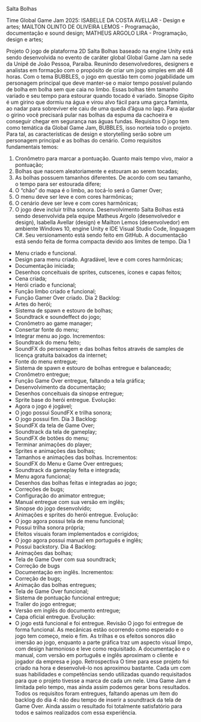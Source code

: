 Salta Bolhas

Time Global Game Jam 2025:
ISABELLE DA COSTA AVELLAR - Design e artes;
MAILTON OLINTO DE OLIVEIRA LEMOS - Programação, documentação e sound design;
MATHEUS ARGOLO LIRA - Programação, design e artes;

Projeto
O jogo de plataforma 2D Salta Bolhas baseado na engine Unity está sendo desenvolvida no evento de caráter global Global Game Jam na sede da Unipê de João Pessoa, Paraíba. Reunindo desenvolvedores, designers e analistas em formação com o propósito de criar um jogo simples em até 48 horas.
Com o tema BUBBLES, o jogo em questão tem como jogabilidade um personagem principal que deve manter-se o maior tempo possível pulando de bolha em bolha sem que caia no limbo. Essas bolhas têm tamanho variado e seu tempo para estourar quando tocado é variado.
Sinopse
Gipito é um girino que dormiu na água e virou alvo fácil para uma garça faminta, ao nadar para sobreviver ele caiu de uma queda d’água no lago. Para ajudar o girino você precisará pular nas bolhas da espuma da cachoeira e conseguir chegar em segurança nas águas fundas.
Requisitos
O jogo tem como temática da Global Game Jam, BUBBLES, isso norteia todo o projeto. Para tal, as características de design e storytelling serão sobre um personagem principal e as bolhas do cenário. Como requisitos fundamentais temos:
1.	Cronômetro para marcar a pontuação. Quanto mais tempo vivo, maior a pontuação;
2.	Bolhas que nascem aleatoriamente e estouram ao serem tocadas;
3.	As bolhas possuem tamanhos diferentes. De acordo com seu tamanho, o tempo para ser estourada difere;
4.	O “chão” do mapa é o limbo, ao tocá-lo será o Gamer Over;
5.	O menu deve ser leve e com cores harmônicas;
6.	O cenário deve ser leve e com cores harmônicas;
7.	O jogo deve incluir trilha sonora.
Desenvolvimento
Salta Bolhas está sendo desenvolvida pela equipe Matheus Argolo (desenvolvedor e design), Isabella Avellar (design) e Mailton Lemos (desenvolvedor) em ambiente Windows 10, engine Unity e IDE Visual Studio Code, linguagem C#. Seu versionamento está sendo feito em GitHub. A documentação está sendo feita de forma compacta devido aos limites de tempo.
Dia 1
- Menu criado e funcional.
- Design para menu criado. Agradável, leve e com cores harmônicas;
- Documentação iniciada;
- Desenhos conceituais de sprites, cutscenes, ícones e capas feitos;
- Cena criada;
- Herói criado e funcional;
- Função limbo criado e funcional;
- Função Gamer Over criado.
Dia 2
Backlog:
- Artes do herói;
- Sistema de spawn e estouro de bolhas;
- Soundtrack e soundeffect do jogo;
- Cronômetro ao game manager;
- Consertar fonte do menu;
- Integrar menu ao jogo.
Incrementos:
- Soundtrack do menu feito;
- SoundFX do personagem e das bolhas feitos através de samples de licença gratuita baixados da internet;
- Fonte do menu entregue;
- Sistema de spawn e estouro de bolhas entregue e balanceado;
- Cronômetro entregue;
- Função Game Over entregue, faltando a tela gráfica;
- Desenvolvimento da documentação;
- Desenhos conceituais da sinopse entregue;
- Sprite base do herói entregue.
Evolução:
- Agora o jogo é jogável;
- O jogo possui SoundFX e trilha sonora;
- O jogo possui fim.
Dia 3
Backlog:
- SoundFX da tela de Game Over;
- Soundtrack da tela de gameplay;
- SoundFX de botões do menu;
- Terminar animações do player;
- Sprites e animações das bolhas;
- Tamanhos e animações das bolhas.
Incrementos:
- SoundFX do Menu e Game Over entregues;
- Soundtrack da gameplay feita e integrada;
- Menu agora funcional;
- Desenhos das bolhas feitas e integradas ao jogo;
- Correções de bugs;
- Configuração do animator entregue;
- Manual entregue com sua versão em inglês;
- Sinopse do jogo desenvolvido;
- Animações e sprites do herói entregue.
Evolução:
- O jogo agora possui tela de menu funcional;
- Possui trilha sonora própria;
- Efeitos visuais foram implementados e corrigidos;
- O jogo agora possui manual em português e inglês;
- Possui backstory.
Dia 4
Backlog:
- Animações das bolhas;
- Tela de Game Over com sua soundtrack;
- Correção de bugs
- Documentação em inglês.
Incrementos:
- Correção de bugs;
- Animação das bolhas entregues;
- Tela de Game Over funcional;
- Sistema de pontuação funcional entregue;
- Trailer do jogo entregue;
- Versão em inglês do documento entregue;
- Capa oficial entregue.
Evolução:
- O jogo está funcional e foi entregue.
Revisão
O jogo foi entregue de forma funcional. As mecânicas estão ocorrendo como esperado e o jogo tem começo, meio e fim. As trilhas e os efeitos sonoros dão imersão ao jogo, enquanto a parte gráfica traz um aspecto visual limpo, com design harmonioso e leve como requisitado. A documentação e o manual, com versão em português e inglês aproximam o cliente e jogador da empresa e jogo.
Retrospectiva
O time para esse projeto foi criado na hora e desenvolvê-lo nos aproximou bastante. Cada um com suas habilidades e competências sendo utilizadas quando requisitados para que o projeto tivesse a marca de cada um nele. Uma Game Jam é limitada pelo tempo, mas ainda assim podemos gerar bons resultados.
Todos os requisitos foram entregues, faltando apenas um ítem do backlog do dia 4: não deu tempo de inserir a soundtrack da tela de Game Over. Ainda assim o resultado foi totalmente satisfatório para todos e saímos realizados com essa experiência.
